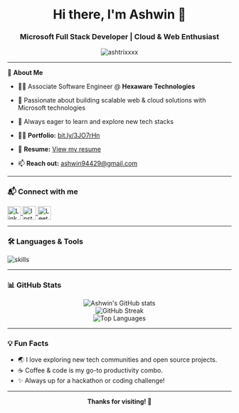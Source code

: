 <h1 align="center">Hi there, I'm Ashwin 👋</h1>
<h3 align="center"><b>Microsoft Full Stack Developer | Cloud & Web Enthusiast</b></h3>

<p align="center">
  <img src="https://komarev.com/ghpvc/?username=ashtrixxxx&label=Profile%20views&color=0e75b6&style=flat" alt="ashtrixxxx" />
</p>

---

🌱 **About Me**

- 🧑‍💻 Associate Software Engineer @ **Hexaware Technologies**
- 🔭 Passionate about building scalable web & cloud solutions with Microsoft technologies
- 🎯 Always eager to learn and explore new tech stacks

- 👨‍💻 **Portfolio:** [bit.ly/3JO7rHn](https://bit.ly/3JO7rHn)
- 📄 **Resume:** [View my resume](https://drive.google.com/file/d/1K4uVtAy_yC-grMmUtVtLNaEyzpGU8WNX/view?usp=sharing)
- 📫 **Reach out:** ashwin94429@gmail.com

---

<h3>📬 Connect with me</h3>

<p>
  <a href="https://linkedin.com/in/ashwin160203" target="blank">
    <img align="center" src="https://skillicons.dev/icons?i=linkedin" alt="LinkedIn" height="30" />
  </a>
  <a href="https://instagram.com/ashtrix._" target="blank">
    <img align="center" src="https://skillicons.dev/icons?i=instagram" alt="Instagram" height="30" />
  </a>
  <a href="https://www.leetcode.com/ashwin94429" target="blank">
    <img align="center" src="https://skillicons.dev/icons?i=leetcode" alt="LeetCode" height="30" />
  </a>
</p>

---

<h3>🛠️ Languages & Tools</h3>

<p>
  <img src="https://skillicons.dev/icons?i=azure,c,cs,dotnet,express,nodejs,java,js,mongodb,sql,nodejs,react" alt="skills" />
</p>

---

<h3>📊 GitHub Stats</h3>

<p align="center">
  <img src="https://github-readme-stats.vercel.app/api?username=ashtrixxxx&show_icons=true&theme=github_dark" alt="Ashwin's GitHub stats" />
  <br/>
  <img src="https://github-readme-streak-stats.herokuapp.com/?user=ashtrixxxx&theme=github-dark-blue" alt="GitHub Streak" />
  <br/>
  <img src="https://github-readme-stats.vercel.app/api/top-langs/?username=ashtrixxxx&layout=compact&theme=github_dark" alt="Top Languages" />
</p>

---

<h3>💡 Fun Facts</h3>
<ul>
  <li>🌏 I love exploring new tech communities and open source projects.</li>
  <li>☕ Coffee & code is my go-to productivity combo.</li>
  <li>✨ Always up for a hackathon or coding challenge!</li>
</ul>

---

<p align="center">
  <b>Thanks for visiting! 🚀</b>
</p>
